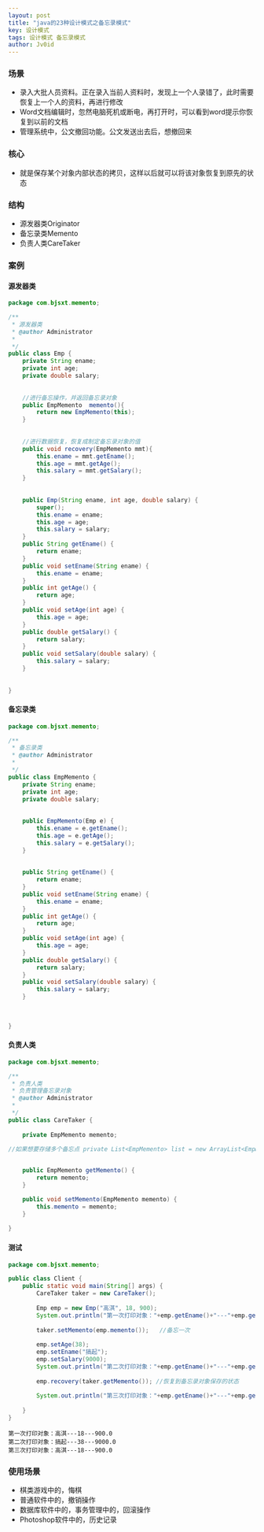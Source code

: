 ```yaml
---
layout: post
title: "java的23种设计模式之备忘录模式"
key: 设计模式
tags: 设计模式 备忘录模式
author: Jv0id
---
```




### 场景

- 录入大批人员资料。正在录入当前人资料时，发现上一个人录错了，此时需要恢复上一个人的资料，再进行修改
- Word文档编辑时，忽然电脑死机或断电，再打开时，可以看到word提示你恢复到以前的文档
- 管理系统中，公文撤回功能。公文发送出去后，想撤回来



### 核心

- 就是保存某个对象内部状态的拷贝，这样以后就可以将该对象恢复到原先的状态



### 结构

- 源发器类Originator
- 备忘录类Memento
- 负责人类CareTaker



### 案例

#### 源发器类

```java
package com.bjsxt.memento;

/**
 * 源发器类
 * @author Administrator
 *
 */
public class Emp {
	private String ename;
	private int age;
	private double salary;
	
	
	//进行备忘操作，并返回备忘录对象
	public EmpMemento  memento(){
		return new EmpMemento(this);
	}
	
	
	//进行数据恢复，恢复成制定备忘录对象的值
	public void recovery(EmpMemento mmt){
		this.ename = mmt.getEname();
		this.age = mmt.getAge();
		this.salary = mmt.getSalary();
	}
	
	
	public Emp(String ename, int age, double salary) {
		super();
		this.ename = ename;
		this.age = age;
		this.salary = salary;
	}
	public String getEname() {
		return ename;
	}
	public void setEname(String ename) {
		this.ename = ename;
	}
	public int getAge() {
		return age;
	}
	public void setAge(int age) {
		this.age = age;
	}
	public double getSalary() {
		return salary;
	}
	public void setSalary(double salary) {
		this.salary = salary;
	}
	
	
}

```



#### 备忘录类

```java
package com.bjsxt.memento;

/**
 * 备忘录类
 * @author Administrator
 *
 */
public class EmpMemento {
	private String ename;
	private int age;
	private double salary;
	
	
	public EmpMemento(Emp e) {
		this.ename = e.getEname();
		this.age = e.getAge();
		this.salary = e.getSalary();
	}
	
	
	public String getEname() {
		return ename;
	}
	public void setEname(String ename) {
		this.ename = ename;
	}
	public int getAge() {
		return age;
	}
	public void setAge(int age) {
		this.age = age;
	}
	public double getSalary() {
		return salary;
	}
	public void setSalary(double salary) {
		this.salary = salary;
	}
	
	
	
}

```



#### 负责人类

```java
package com.bjsxt.memento;

/**
 * 负责人类
 * 负责管理备忘录对象
 * @author Administrator
 *
 */
public class CareTaker {
	
	private EmpMemento memento;

//如果想要存储多个备忘点 private List<EmpMemento> list = new ArrayList<EmpMemento>();
	

	public EmpMemento getMemento() {
		return memento;
	}

	public void setMemento(EmpMemento memento) {
		this.memento = memento;
	}
	
}

```



#### 测试

```java
package com.bjsxt.memento;

public class Client {
	public static void main(String[] args) {
		CareTaker taker = new CareTaker();
		
		Emp emp = new Emp("高淇", 18, 900);
		System.out.println("第一次打印对象："+emp.getEname()+"---"+emp.getAge()+"---"+emp.getSalary());
		
		taker.setMemento(emp.memento());   //备忘一次
		
		emp.setAge(38);
		emp.setEname("搞起");
		emp.setSalary(9000);
		System.out.println("第二次打印对象："+emp.getEname()+"---"+emp.getAge()+"---"+emp.getSalary());
		
		emp.recovery(taker.getMemento()); //恢复到备忘录对象保存的状态
		
		System.out.println("第三次打印对象："+emp.getEname()+"---"+emp.getAge()+"---"+emp.getSalary());
		
	}
}

```

```
第一次打印对象：高淇---18---900.0
第二次打印对象：搞起---38---9000.0
第三次打印对象：高淇---18---900.0
```



### 使用场景

- 棋类游戏中的，悔棋
- 普通软件中的，撤销操作
- 数据库软件中的，事务管理中的，回滚操作
- Photoshop软件中的，历史记录

